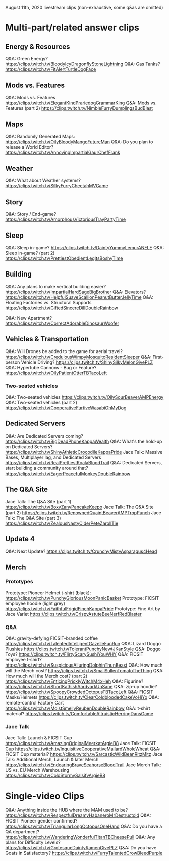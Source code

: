 August 11th, 2020 livestream clips (non-exhaustive, some q&as are omitted)

# Multi-part/related answer clips

## Energy & Resources
Q&A: Green Energy? https://clips.twitch.tv/BloodyIcyDragonflyStoneLightning
Q&A: Gas Tanks? https://clips.twitch.tv/FitAlertTurtleDogFace

## Mods vs. Features
Q&A: Mods vs. Features https://clips.twitch.tv/ElegantKindPrariedogGrammarKing
Q&A: Mods vs. Features (part 2) https://clips.twitch.tv/NimbleFurryDumplingsBudBlast

## Maps
Q&A: Randomly Generated Maps: https://clips.twitch.tv/OilyBloodyMangoFutureMan
Q&A: Do you plan to release a World Editor? https://clips.twitch.tv/AnnoyingImpartialGaurChefFrank

## Weather
Q&A: What about Weather systems? https://clips.twitch.tv/SilkyFurryCheetahMVGame

## Story
Q&A: Story / End-game? https://clips.twitch.tv/AmorphousVictoriousTrayPartyTime

## Sleep
Q&A: Sleep in-game? https://clips.twitch.tv/DaintyYummyLemurANELE
Q&A: Sleep in-game? (part 2) https://clips.twitch.tv/PrettiestObedientLegItsBoshyTime

## Building
Q&A: Any plans to make vertical building easier? https://clips.twitch.tv/ImpartialHardSageBigBrother
Q&A: Elevators? https://clips.twitch.tv/HelpfulSuaveScallionPeanutButterJellyTime
Q&A: Floating Factories vs. Structural Supports https://clips.twitch.tv/GiftedSincereDillDoubleRainbow

Q&A: New Apartment? https://clips.twitch.tv/CorrectAdorableDinosaurWoofer

## Vehicles & Transportation
Q&A: Will Drones be added to the game for aerial travel? https://clips.twitch.tv/CredulousWimpyMosquitoResidentSleeper
Q&A: First-person Vehicle Driving? https://clips.twitch.tv/ShinySilkyMelonGivePLZ
Q&A: Hypertube Cannons - Bug or Feature? https://clips.twitch.tv/OilyPatientOtterTBTacoLeft

### Two-seated vehicles
Q&A: Two-seated vehicles https://clips.twitch.tv/OilySourBeaverAMPEnergy
Q&A: Two-seated vehicles (part 2) https://clips.twitch.tv/CooperativeFurtiveWasabiOhMyDog

## Dedicated Servers
Q&A: Are Dedicated Servers coming? https://clips.twitch.tv/BigDeadPhoneKappaWealth
Q&A: What's the hold-up on Dedicated Servers? https://clips.twitch.tv/ShinyAthleticCrocodileKappaPride
Jace Talk: Massive Bases, Multiplayer lag, and Dedicated Servers https://clips.twitch.tv/RealPrettiestKoalaBloodTrail
Q&A: Dedicated Servers, start building a community around that? https://clips.twitch.tv/EagerPeacefulMonkeyDoubleRainbow

## The Q&A Site
Jace Talk: The Q&A Site (part 1) https://clips.twitch.tv/BoxyZanyPancakeKeepo
Jace Talk: The Q&A Site (part 2) https://clips.twitch.tv/RenownedQuaintBeaverAMPTropPunch
Jace Talk: The Q&A Site (part 3) https://clips.twitch.tv/ZealousNastyCiderPeteZarollTie

## Update 4
Q&A: Next Update? https://clips.twitch.tv/CrunchyMistyAsparagus4Head

## Merch

### Prototypes
Prototype: Pioneer Helmet t-shirt (black): https://clips.twitch.tv/PunchyGloriousMoonPanicBasket
Prototype: FICSIT employee hoodie (light grey) https://clips.twitch.tv/FaithfulFrigidFinchKappaPride
Prototype: Fine Art by Jace Varlet https://clips.twitch.tv/CrispyAstuteBeeNerfRedBlaster

### Q&A
Q&A: gravity-defying FICSIT-branded coffee https://clips.twitch.tv/TalentedIntelligentGazelleFunRun
Q&A: Lizard Doggo Plushies https://clips.twitch.tv/TolerantPunchyNewtJKanStyle
Q&A: Doggo Toys? https://clips.twitch.tv/FlirtyScarySushiYouWHY
Q&A: FICSIT employee t-shirt? https://clips.twitch.tv/SuspiciousAlluringDolphinThunBeast
Q&A: How much will the Merch cost? https://clips.twitch.tv/SmallSullenTomatoTheThing
Q&A: How much will the Merch cost? (part 2) https://clips.twitch.tv/EnticingPricklyWitchM4xHeh
Q&A: Figurine? https://clips.twitch.tv/ShortKathishAardvarkUnSane
Q&A: zip-up hoodie? https://clips.twitch.tv/SpoopyCrowdedOctopusTBTacoLeft
Q&A: FICSIT Masks/Helmets https://clips.twitch.tv/ClearColdbloodedCakeVoHiYo
Q&A: remote-control Factory Cart https://clips.twitch.tv/MoistSmellyReubenDoubleRainbow
Q&A: t-shirt material? https://clips.twitch.tv/ComfortableAltruisticHerringDansGame

### Jace Talk
Jace Talk: Launch & FICSIT Cup https://clips.twitch.tv/AmazingOriginalMeerkatArgieB8
Jace Talk: FICSIT Cup https://clips.twitch.tv/InquisitiveCooperativeMallardWholeWheat
Q&A: FICSIT Cup material? https://clips.twitch.tv/SarcasticWildBeanRitzMitz
Jace Talk: Additional Merch, Launch & later Merch https://clips.twitch.tv/EndearingBraveSeahorseBloodTrail
Jace Merch Talk: US vs. EU Merch Warehousing https://clips.twitch.tv/ColdStormySalsifyArgieB8

# Single-video Clips

Q&A: Anything inside the HUB where the MAM used to be? https://clips.twitch.tv/RespectfulDreamyHabaneroMrDestructoid
Q&A: FICSIT Pioneer gender confirmed? https://clips.twitch.tv/TriangularLongOctopusOneHand
Q&A: Do you have a QA department? https://clips.twitch.tv/WanderingWonderfulTitanTBCheesePull
Q&A: Any plans for Difficulty Levels? https://clips.twitch.tv/GrotesqueDaintyRamenGivePLZ
Q&A: Do you have Goats in Satisfactory? https://clips.twitch.tv/FurryTalentedCrowBleedPurple
